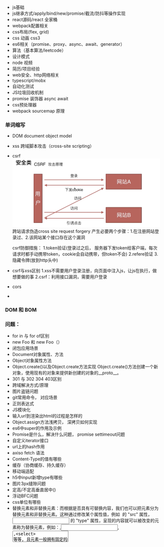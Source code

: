  * js基础
 * js继承方式/apply/bind/new/promise/截流/防抖等操作实现
 * react源码/react 全家桶
 * webpack配置相关
 * css布局(flex, grid)
 * css 动画 css3
 * es6相关（promise、proxy、async、await、generator）
 * 算法（基本算法/leetcode）
 * 设计模式
 * node 视频
 * 简历/项目经验
 * web安全、http网络相关
 * typescript/mobx
 * 自动化测试
 * JS垃圾回收机制
 * promise 装饰器 async await
 * css预处理器
 * webpack sourcemap 原理
 


 ### 单词缩写
  * DOM  document object model
  * xss
      跨域脚本攻击（cross-site scripting）
    
  * csrf
    ![csrf](./csrf.png)
    跨站请求伪造cross site request forgery
    产生必要两个步骤：1.在注册网站登录过、2.该网站某个接口存在这个漏洞

    csrf防御措施：
      1.token验证(登录过之后， 服务器下发token给客户端，每次请求时都手动携带token，cookie会自动携带，但token不会)
      2.refere验证
      3.隐藏令牌(放到http头中)

  * csrf与xss区别
    1.xss不需要用户登录注册，向页面中注入js，让js在执行，做想要做的事
    2.csrf：利用接口漏洞，需要用户登录
  
  * cors
  
  * 

### DOM 和 BOM

### 问题：
  * for in 与 for of区别
  * new Foo 和 new Foo（）
  * 闭包应用场景
  * Document对象属性、方法
  * Object对象属性方法
  * Object.create()以及Object.create方法实现
    Object.create()方法创建一个新对象，使用现有的对象来提供新创建的对象的__proto__。
  * 301 与 302 304 403区别
  * 跨域解决方式/原理
  * 图片盗链问题
  * git常用命令， 对应场景
  * 正则表达式
  * JS模块化
  * 输入url到渲染出html的过程是怎样的
  * Object.assign方法浅拷贝， 深拷贝如何实现
  * es6中super的作用及示例
  * Promise是什么，解决什么问题， promise settimeout问题
  * 自定义iterator接口
  * url上的hash作用
  * axiso fetch 语法
  * Content-Type的值有哪些
  * 缓存（协商缓存、持久缓存）
  * 移动端适配
  * h5中input新增type有哪些
  * 图片3px缝隙问题
  * 定高/不定高垂直居中()
  * 浮动BFC问题
  * css单位有哪些
  * 替换元素和非替换元素：而根据是否具有可替换内容，我们也可以把元素分为替换元素和非替换元素。这种通过修改某个属性值，例如 <img> 的 "src" 属性，<input> 的 "type" 属性，呈现的内容就可以被改变的元素称为替换元素，例如：<img>,<input>,<textarea>,<select> 等等, 且元素一般拥有固定的尺寸（宽高或宽高比）
  * 移动端适配方案
  * js外链异步加载方式
  * 事件捕获、事件冒泡、事件委托
    事件委托: 利用事件冒泡的特性，将里层的事件委托给外层事件，根据event对象的属性进行事件委托，改善性能。
使用事件委托能够避免对特定的每个节点添加事件监听器；事件监听器是被添加到它们的父元素上。事件监听器会分析从子元素冒泡上来的事件，找到是哪个子元素的事件。
  * meta csrf-token